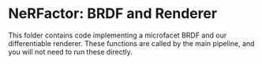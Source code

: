 # NeRFactor: BRDF and Renderer

This folder contains code implementing a microfacet BRDF and our differentiable
renderer. These functions are called by the main pipeline, and you will not
need to run these directly.

